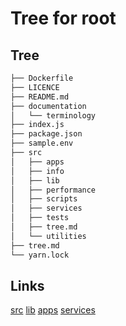 # Tree for root
## Tree
```bash
├── Dockerfile
├── LICENCE
├── README.md
├── documentation
│   └── terminology
├── index.js
├── package.json
├── sample.env
├── src
│   ├── apps
│   ├── info
│   ├── lib
│   ├── performance
│   ├── scripts
│   ├── services
│   ├── tests
│   ├── tree.md
│   └── utilities
├── tree.md
└── yarn.lock

```

## Links
[src](src/tree.md)
[lib](src/lib/tree.md)
[apps](src/apps/tree.md)
[services](src/services/tree.md)